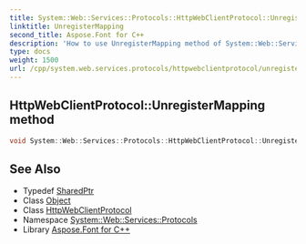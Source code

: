 ```yaml
---
title: System::Web::Services::Protocols::HttpWebClientProtocol::UnregisterMapping method
linktitle: UnregisterMapping
second_title: Aspose.Font for C++
description: 'How to use UnregisterMapping method of System::Web::Services::Protocols::HttpWebClientProtocol class in C++.'
type: docs
weight: 1500
url: /cpp/system.web.services.protocols/httpwebclientprotocol/unregistermapping/
---
```

## HttpWebClientProtocol::UnregisterMapping method




```cpp
void System::Web::Services::Protocols::HttpWebClientProtocol::UnregisterMapping(System::SharedPtr<Object> userState)
```

## See Also

* Typedef [SharedPtr](../../../system/sharedptr/)
* Class [Object](../../../system/object/)
* Class [HttpWebClientProtocol](../)
* Namespace [System::Web::Services::Protocols](../../)
* Library [Aspose.Font for C++](../../../)
